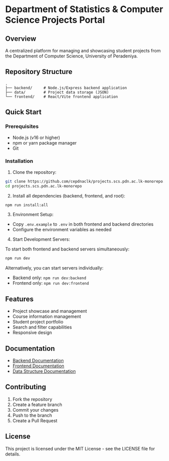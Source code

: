 # Department of Statistics & Computer Science Projects Portal

## Overview
A centralized platform for managing and showcasing student projects from the Department of Computer Science, University of Peradeniya.

## Repository Structure
```
.
├── backend/     # Node.js/Express backend application
├── data/        # Project data storage (JSON)
└── frontend/    # React/Vite frontend application
```

## Quick Start

### Prerequisites
- Node.js (v16 or higher)
- npm or yarn package manager
- Git

### Installation

1. Clone the repository:
```bash
git clone https://github.com/cepdnaclk/projects.scs.pdn.ac.lk-monorepo.git
cd projects.scs.pdn.ac.lk-monorepo
```

2. Install all dependencies (backend, frontend, and root):
```bash
npm run install:all
```

3. Environment Setup:
- Copy `.env.example` to `.env` in both frontend and backend directories
- Configure the environment variables as needed

4. Start Development Servers:

To start both frontend and backend servers simultaneously:
```bash
npm run dev
```

Alternatively, you can start servers individually:
- Backend only: `npm run dev:backend`
- Frontend only: `npm run dev:frontend`

## Features
- Project showcase and management
- Course information management
- Student project portfolio
- Search and filter capabilities
- Responsive design

## Documentation
- [Backend Documentation](./backend/README.md)
- [Frontend Documentation](./frontend/README.md)
- [Data Structure Documentation](./data/README.md)

## Contributing
1. Fork the repository
2. Create a feature branch
3. Commit your changes
4. Push to the branch
5. Create a Pull Request

## License
This project is licensed under the MIT License - see the LICENSE file for details.
